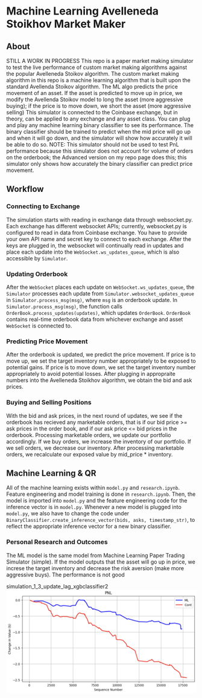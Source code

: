 # Machine Learning Avelleneda Stoikhov Market Maker
## About
STILL A WORK IN PROGRESS
This repo is a paper market making simulator to test the live performance of custom market making algorithms against the popular Avelleneda Stoikov algorithm. The custom market making algorithm in this repo is a machine learning algorithm that is built upon the standard Avellenda Stoikov algorithm. The ML algo predicts the price movement of an asset. If the asset is predicted to move up in price, we modify the Avellenda Stoikov model to long the asset (more aggressive buying); if the price is to move down, we short the asset (more aggressive selling) This simulator is connected to the Coinbase exchange, but in theory, can be applied to any exchange and any asset class. You can plug and play any machine learning binary classifier to see its performance. The binary classifier should be trained to predict when the mid price will go up and when it will go down, and the simulator will show how accurately it will be able to do so. NOTE: This simulator should not be used to test PnL performance because this simulator does not account for volume of orders on the orderbook; the Advanced version on my repo page does this; this simulator only shows how accurately the binary classifier can predict price movement.

## Workflow
### Connecting to Exchange
The simulation starts with reading in exchange data through websocket.py. Each exchange has different websocket APIs; currently, websocket.py is configured to read in data from Coinbase exchange. You have to provide your own API name and secret key to connect to each exchange. After the keys are plugged in, the websocket will continually read in updates and place each update into the `WebSocket.ws_updates_queue`, which is also accessible by `Simulator`.

### Updating Orderbook
After the `WebSocket` places each update on `WebSocket.ws_updates_queue`, the `Simulator` processes each update from `Simulator.websocket_updates_queue` in `Simulator.process_msg(msg)`, where `msg` is an orderbook update. In `Simulator.process_msg(msg)`, the function calls `OrderBook.process_updates(updates)`, which updates `OrderBook`. `OrderBook` contains real-time orderbook data from whichever exchange and asset `WebSocket` is connected to. 

### Predicting Price Movement
After the orderbook is updated, we predict the price movement. If price is to move up, we set the target inventory number appropriately to be exposed to potential gains. If price is to move down, we set the target inventory number appropriately to avoid potential losses. After plugging in appropraite numbers into the Avelleneda Stoikhov algorithm, we obtain the bid and ask prices. 

### Buying and Selling Positions
With the bid and ask prices, in the next round of updates, we see if the orderbook has recieved any marketable orders, that is if our bid price >= ask prices in the order book, and if our ask price <= bid prices in the orderbook. Processing marketable orders, we update our portfolio accordingly. If we buy orders, we increase the inventory of our portfolio. If we sell orders, we decrease our inventory. After processing marketable orders, we recalculate our exposed value by mid_price * inventory.

## Machine Learning & QR
All of the machine learning exists within `model.py` and `research.ipynb`. Feature engineering and model training is done in `research.ipynb`. Then, the model is imported into `model.py` and the feature engineering code for the inference vector is in `model.py`. Whenever a new model is plugged into `model.py`, we also have to change the code under `BinaryClassifier.create_inference_vector(bids, asks, timestamp_str)`, to reflect the appropriate inference vector for a new binary classifier.

### Personal Research and Outcomes
The ML model is the same model from Machine Learning Paper Trading Simulator (simple). If the model outputs that the asset will go up in price, we increse the target inventory and decrease the risk aversion (make more aggressive buys). The performance is not good

simulation_1_3_update_lag_xgbclassifier2
![Simulation 1](simulation_graphs/simulation_1_3_update_lag_xgbclassifier2.pkl.csv.png)